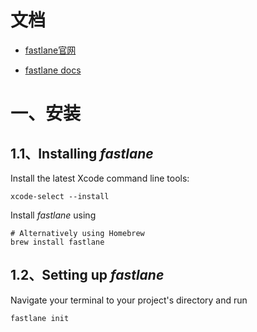 # 文档

* [fastlane官网](https://fastlane.tools/)

* [fastlane docs](https://docs.fastlane.tools/)



# 一、安装

## 1.1、Installing *fastlane*

Install the latest Xcode command line tools:

```
xcode-select --install
```

Install *fastlane* using

```
# Alternatively using Homebrew
brew install fastlane
```

## 1.2、Setting up *fastlane*

Navigate your terminal to your project's directory and run

```
fastlane init
```

